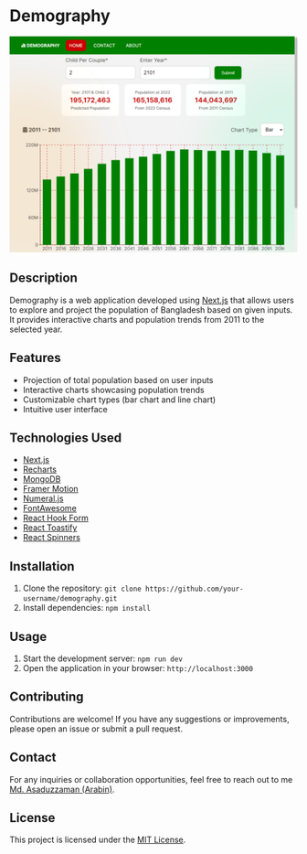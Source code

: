 # Demography

![Screenshot](public/screenshot.png)

## Description

Demography is a web application developed using [Next.js](https://nextjs.org/) that allows users to explore and project the population of Bangladesh based on given inputs. It provides interactive charts and population trends from 2011 to the selected year.

## Features

- Projection of total population based on user inputs
- Interactive charts showcasing population trends
- Customizable chart types (bar chart and line chart)
- Intuitive user interface

## Technologies Used

- [Next.js](https://nextjs.org/)
- [Recharts](https://recharts.org/)
- [MongoDB](https://www.mongodb.com/)
- [Framer Motion](https://www.framer.com/api/motion)
- [Numeral.js](http://numeraljs.com/)
- [FontAwesome](https://fontawesome.com/)
- [React Hook Form](https://react-hook-form.com/)
- [React Toastify](https://github.com/fkhadra/react-toastify)
- [React Spinners](https://www.npmjs.com/package/react-spinners)

## Installation

1. Clone the repository: `git clone https://github.com/your-username/demography.git`
2. Install dependencies: `npm install`

## Usage

1. Start the development server: `npm run dev`
2. Open the application in your browser: `http://localhost:3000`

## Contributing

Contributions are welcome! If you have any suggestions or improvements, please open an issue or submit a pull request.

## Contact

For any inquiries or collaboration opportunities, feel free to reach out to me [Md. Asaduzzaman (Arabin)](mailto:aznarabin@gmail.com).

## License

This project is licensed under the [MIT License](LICENSE).
